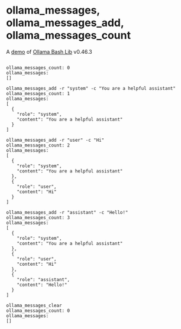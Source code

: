 # ollama_messages, ollama_messages_add, ollama_messages_count

A [demo](../README.md#demos) of [Ollama Bash Lib](https://github.com/attogram/ollama-bash-lib) v0.46.3
```

ollama_messages_count: 0
ollama_messages:
[]

ollama_messages_add -r "system" -c "You are a helpful assistant"
ollama_messages_count: 1
ollama_messages:
[
  {
    "role": "system",
    "content": "You are a helpful assistant"
  }
]

ollama_messages_add -r "user" -c "Hi"
ollama_messages_count: 2
ollama_messages:
[
  {
    "role": "system",
    "content": "You are a helpful assistant"
  },
  {
    "role": "user",
    "content": "Hi"
  }
]

ollama_messages_add -r "assistant" -c "Hello!"
ollama_messages_count: 3
ollama_messages:
[
  {
    "role": "system",
    "content": "You are a helpful assistant"
  },
  {
    "role": "user",
    "content": "Hi"
  },
  {
    "role": "assistant",
    "content": "Hello!"
  }
]

ollama_messages_clear
ollama_messages_count: 0
ollama_messages:
[]
```

